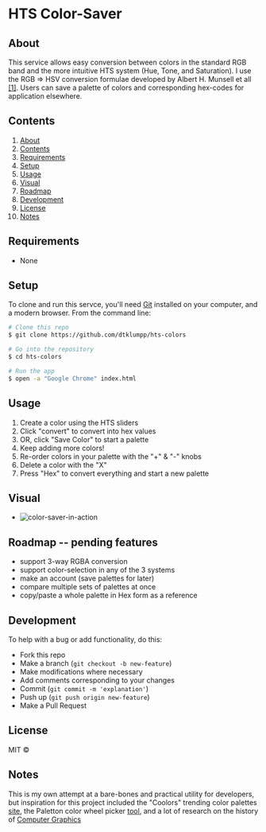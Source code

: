 # HTS Color-Saver

## About  

This service allows easy conversion between colors in the standard RGB band and the more intuitive HTS system (Hue, Tone, and Saturation).  I use the RGB => HSV conversion formulae developed by Albert H. Munsell et all [[1]](https://en.wikipedia.org/wiki/Munsell_color_system).  Users can save a palette of colors and corresponding hex-codes for application elsewhere.

## Contents

  1. [About](#About)
  1. [Contents](#Contents)
  1. [Requirements](#Requirements)
  1. [Setup](#Setup)
  1. [Usage](#Usage)
  1. [Visual](#Visual)
  1. [Roadmap](#Roadmap)
  1. [Development](#Development)
  1. [License](#License)
  1. [Notes](#Notes)

## Requirements

- None

## Setup

To clone and run this servce, you'll need [Git](https://git-scm.com) installed on your computer, and a modern browser.  From the command line:

```bash
# Clone this repo
$ git clone https://github.com/dtklumpp/hts-colors

# Go into the repository
$ cd hts-colors

# Run the app
$ open -a "Google Chrome" index.html
```

## Usage

1. Create a color using the HTS sliders
1. Click "convert" to convert into hex values
1. OR, click "Save Color" to start a palette
1. Keep adding more colors!
1. Re-order colors in your palette with the "+" & "-" knobs
1. Delete a color with the "X"
1. Press "Hex" to convert everything and start a new palette
    
## Visual

- ![color-saver-in-action](https://user-images.githubusercontent.com/65556316/106963164-30bfa080-670e-11eb-8faf-82be17608d4c.png)


## Roadmap -- pending features

- support 3-way RGBA conversion
- support color-selection in any of the 3 systems
- make an account (save palettes for later)
- compare multiple sets of palettes at once
- copy/paste a whole palette in Hex form as a reference

## Development

To help with a bug or add functionality, do this:

- Fork this repo
- Make a branch (`git checkout -b new-feature`)
- Make modifications where necessary
- Add comments corresponding to your changes
- Commit (`git commit -m 'explanation'`)
- Push up (`git push origin new-feature`)
- Make a Pull Request 


## License

MIT ©


## Notes
This is my own attempt at a bare-bones and practical utility for developers, but inspiration for this project included the "Coolors" trending color palettes [site](https://coolors.co/palettes/trending), the Paletton color wheel picker [tool](https://paletton.com/#uid=1000u0kllllaFw0g0qFqFg0w0aF), and a lot of research on the history of [Computer Graphics](https://en.wikipedia.org/wiki/Computer_graphics)
